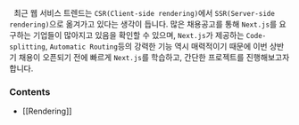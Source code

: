 
&nbsp;&nbsp;최근 웹 서비스 트렌드는 `CSR(Client-side rendering)`에서 `SSR(Server-side rendering)`으로 옮겨가고 있다는 생각이 듭니다. 많은 채용공고를 통해 `Next.js`를 요구하는 기업들이 많아지고 있음을 확인할 수 있으며, `Next.js`가 제공하는 `Code-splitting`, `Automatic Routing`등의 강력한 기능 역시 매력적이기 때문에 이번 상반기 채용이 오픈되기 전에 빠르게 `Next.js`를 학습하고, 간단한 프로젝트를 진행해보고자 합니다.

### Contents
- [[Rendering]]